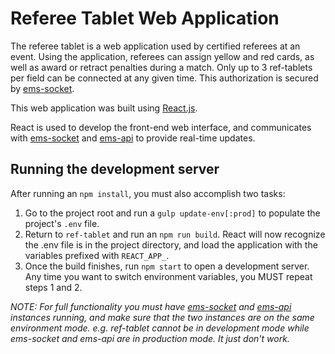 # Referee Tablet Web Application

The referee tablet is a web application used by certified referees at an event. Using the application, referees can assign yellow and red cards, as well as
award or retract penalties during a match. Only up to 3 ref-tablets per field can be connected at any given time. This authorization is secured by
[ems-socket](https://github.com/orange-alliance/event-management-system/tree/master/ems-socket).

This web application was built using [React.js](https://reactjs.org/).

React is used to develop the front-end web interface, and communicates with [ems-socket](https://github.com/orange-alliance/event-management-system/tree/master/ems-socket) and [ems-api](https://github.com/orange-alliance/event-management-system/tree/master/ems-api) to provide real-time updates.

## Running the development server
After running an ```npm install```, you must also accomplish two tasks:
1. Go to the project root and run a `gulp update-env[:prod]` to populate the project's `.env` file.
2. Return to `ref-tablet` and run an `npm run build`. React will now recognize the .env file is in the
project directory, and load the application with the variables prefixed with `REACT_APP_`.
3. Once the build finishes, run `npm start` to open a development server. Any time you want to switch environment variables,
you MUST repeat steps 1 and 2.

*NOTE: For full functionality you must have [ems-socket](https://github.com/orange-alliance/event-management-system/tree/master/ems-socket) and [ems-api](https://github.com/orange-alliance/event-management-system/tree/master/ems-api) instances running, and make sure that the two instances are on the
same environment mode. e.g. ref-tablet cannot be in development mode while ems-socket and ems-api are in production mode. It just don't work.*